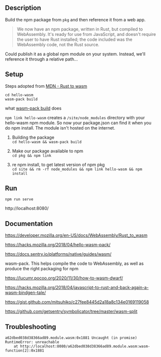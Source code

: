 ## Description
Build the npm package from `pkg` and then reference it from a web app.

> We now have an npm package, written in Rust, but compiled to WebAssembly. It's ready for use from JavaScript, and doesn't require the user to have Rust installed; the code included was the WebAssembly code, not the Rust source.

Could publish it as a global npm module on your system. Instead, we'll reference it through a relative path...

## Setup
Steps adopted from [MDN - Rust to wasm](https://developer.mozilla.org/en-US/docs/WebAssembly/Rust_to_wasm)  
```
cd hello-wasm
wasm-pack build
```

what [wasm-pack build](https://developer.mozilla.org/en-US/docs/WebAssembly/Rust_to_wasm#building_the_package) does


`npm link hello-wasm` creates a `/site/node_modules` directory with your hello-wasm npm module. So now your package.json can find it when you do npm install. The module isn't hosted on the internet.


1. Building the package  
`cd hello-wasm && wasm-pack build`

2. Make our package available to npm  
`cd pkg && npm link`

3. re npm install, to get latest version of npm pkg  
`cd site && rm -rf node_modules && npm link hello-wasm && npm install`

## Run
`npm run serve`  

http://localhost:8080/
## Documentation
https://developer.mozilla.org/en-US/docs/WebAssembly/Rust_to_wasm  

https://hacks.mozilla.org/2018/04/hello-wasm-pack/

https://docs.sentry.io/platforms/native/guides/wasm/

wasm-pack. This helps compile the code to WebAssembly, as well as produce the right packaging for npm

https://lucumr.pocoo.org/2020/11/30/how-to-wasm-dwarf/

https://hacks.mozilla.org/2018/04/javascript-to-rust-and-back-again-a-wasm-bindgen-tale/

https://gist.github.com/mitsuhiko/c27fee8445d2a18a8c134e0169119058

https://github.com/getsentry/symbolicator/tree/master/wasm-split

## Troubleshooting
```
a62dbed038d38366ad89.module.wasm:0x1881 Uncaught (in promise) RuntimeError: unreachable
    at http://localhost:8080/a62dbed038d38366ad89.module.wasm:wasm-function[2]:0x1881
```
